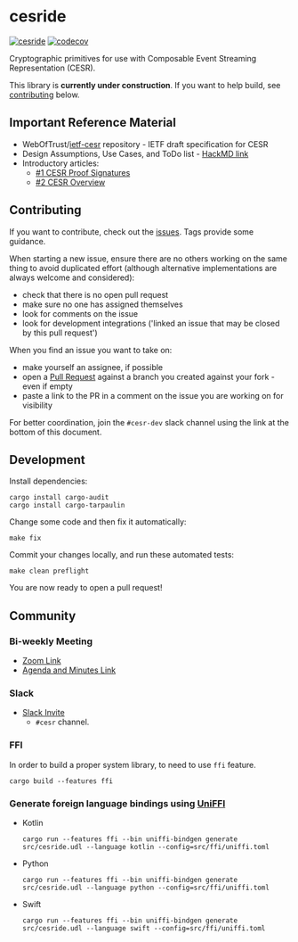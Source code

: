 # cesride

[![cesride](https://github.com/WebOfTrust/cesride/actions/workflows/test.yml/badge.svg)](https://github.com/WebOfTrust/cesride/actions/workflows/test.yml)
[![codecov](https://codecov.io/gh/WebOfTrust/cesride/branch/main/graph/badge.svg?token=L8K7H1XXQS)](https://codecov.io/gh/WebOfTrust/cesride)

Cryptographic primitives for use with Composable Event Streaming Representation (CESR).

This library is **currently under construction**. If you want to help build, see [contributing](#contributing) below.

## Important Reference Material
- WebOfTrust/[ietf-cesr](https://github.com/WebOfTrust/ietf-cesr) repository - IETF draft specification for CESR
- Design Assumptions, Use Cases, and ToDo list - [HackMD link](https://hackmd.io/W2Z39cuSSTmD2TovVLvAPg?view)
- Introductory articles:
    - [#1 CESR Proof Signatures](https://medium.com/happy-blockchains/cesr-proof-signatures-are-the-segwit-of-authentic-data-in-keri-e891c83e070a)
    - [#2 CESR Overview](https://medium.com/happy-blockchains/cesr-one-of-sam-smiths-inventions-is-as-controversial-as-genius-d757f36b88f8)

## Contributing

If you want to contribute, check out the [issues](https://github.com/WebOfTrust/cesride/issues).
Tags provide some guidance.

When starting a new issue, ensure there are no others working on the same thing to avoid duplicated
effort (although alternative implementations are always welcome and considered):
- check that there is no open pull request
- make sure no one has assigned themselves
- look for comments on the issue
- look for development integrations ('linked an issue that may be closed by this pull request')

When you find an issue you want to take on:
- make yourself an assignee, if possible
- open a [Pull Request](https://docs.github.com/en/pull-requests/collaborating-with-pull-requests/proposing-changes-to-your-work-with-pull-requests/about-pull-requests) against a branch you created against your fork - even if empty
- paste a link to the PR in a comment on the issue you are working on for visibility

For better coordination, join the `#cesr-dev` slack channel using the link at the bottom of
this document.

## Development

Install dependencies:
```shell
cargo install cargo-audit
cargo install cargo-tarpaulin
```

Change some code and then fix it automatically:
```shell
make fix
```

Commit your changes locally, and run these automated tests:
```shell
make clean preflight
```

You are now ready to open a pull request!

## Community

### Bi-weekly Meeting
- [Zoom Link](https://us06web.zoom.us/j/88102305873?pwd=Wm01TEJKUWc0aE51a0QzZ2hNbTV2Zz09)
- [Agenda and Minutes Link](https://hackmd.io/UQaEI0w8Thy_xRF7oYX03Q?view)

### Slack
- [Slack Invite](https://join.slack.com/t/keriworld/shared_invite/zt-14326yxue-p7P~GEmAZ65luGSZvbgFAQ)
    - `#cesr` channel.


### FFI

In order to build a proper system library, to need to use `ffi` feature.
```
cargo build --features ffi
```

### Generate foreign language bindings using [UniFFI](https://mozilla.github.io/uniffi-rs/Overview.html)
* Kotlin
  ```
  cargo run --features ffi --bin uniffi-bindgen generate src/cesride.udl --language kotlin --config=src/ffi/uniffi.toml
  ```
* Python
  ```
  cargo run --features ffi --bin uniffi-bindgen generate src/cesride.udl --language python --config=src/ffi/uniffi.toml
  ```
* Swift
  ```
  cargo run --features ffi --bin uniffi-bindgen generate src/cesride.udl --language swift --config=src/ffi/uniffi.toml
  ```
